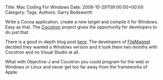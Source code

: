 Title: Mac Coding For Windows
Date: 2008-10-29T09:00:00+00:00
Category: 
Tags: 
Authors: Garry Bodsworth

Write a Cocoa application, create a new target and compile it for Windows. Easy as that. The [Cocotron][1] project gives the opportunity for developers to do just that.

There is a good in-depth blog post [here][2]. The developers of [FileMagnet][3] decided they wanted a Windows version and it took them two months with Cocotron and no Visual Studio at all.

What with Objective-J and Cocotron you could program for the web or Windows or Linux and never get too far away from the frameworks of Apple.

 [1]: http://www.cocotron.org/
 [2]: http://macdaddyworld.com/2008/10/27/adventures-in-cocotron/
 [3]: http://www.magnetismstudios.com/filemagnet/